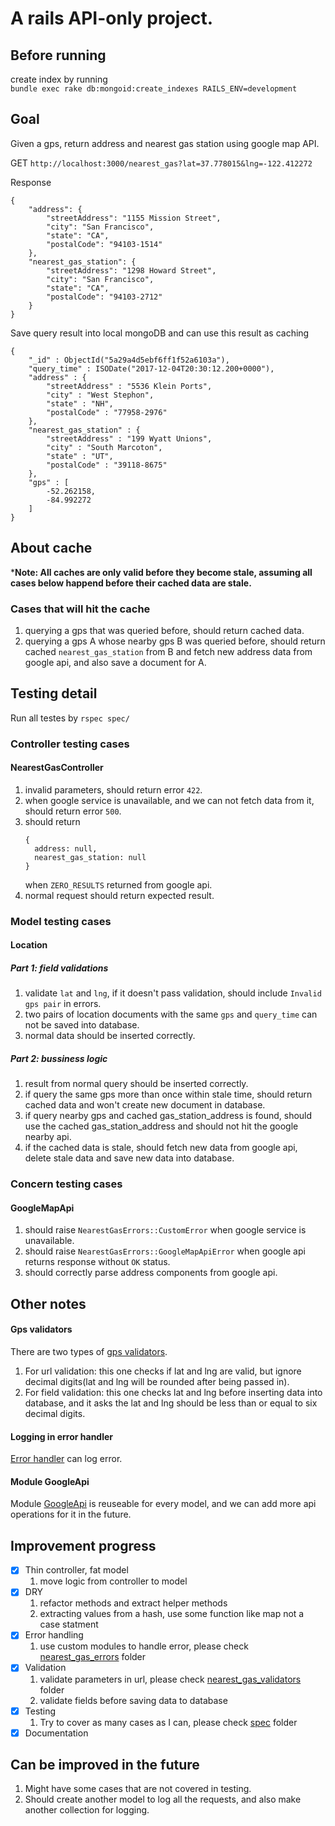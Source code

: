 # A rails API-only project.


## Before running

create index by running  
```bundle exec rake db:mongoid:create_indexes RAILS_ENV=development```

## Goal
Given a gps, return address and nearest gas station using google map API.  

GET ```http://localhost:3000/nearest_gas?lat=37.778015&lng=-122.412272```

Response
```
{
    "address": {
        "streetAddress": "1155 Mission Street",
        "city": "San Francisco",
        "state": "CA",
        "postalCode": "94103-1514"
    },
    "nearest_gas_station": {
        "streetAddress": "1298 Howard Street",
        "city": "San Francisco",
        "state": "CA",
        "postalCode": "94103-2712"
    }
}
```

Save query result into local mongoDB and can use this result as caching
```
{ 
    "_id" : ObjectId("5a29a4d5ebf6ff1f52a6103a"), 
    "query_time" : ISODate("2017-12-04T20:30:12.200+0000"), 
    "address" : {
        "streetAddress" : "5536 Klein Ports", 
        "city" : "West Stephon", 
        "state" : "NH", 
        "postalCode" : "77958-2976"
    }, 
    "nearest_gas_station" : {
        "streetAddress" : "199 Wyatt Unions", 
        "city" : "South Marcoton", 
        "state" : "UT", 
        "postalCode" : "39118-8675"
    }, 
    "gps" : [
        -52.262158, 
        -84.992272
    ]
}
```

## About cache
***Note: All caches are only valid before they become stale, assuming all cases below happend before their cached data are stale.**  
### Cases that will hit the cache
1. querying a gps that was queried before, should return cached data.
2. querying a gps A whose nearby gps B was queried before, should return cached ```nearest_gas_station``` from B and fetch new address data from google api, and also save a document for A.

## Testing detail
Run all testes by ```rspec spec/```

### Controller testing cases
#### NearestGasController
1. invalid parameters, should return error ```422```.
2. when google service is unavailable, and we can not fetch data from it, should return error ```500```.
3. should return  
    ```
    {
      address: null,
      nearest_gas_station: null
    }
    ```
    when ```ZERO_RESULTS``` returned from google api.
4. normal request should return expected result.

### Model testing cases
#### Location
##### Part 1: field validations
1. validate ```lat``` and ```lng```, if it doesn't pass validation, should include ```Invalid gps pair``` in errors.
2. two pairs of location documents with the same ```gps``` and ```query_time``` can not be saved into database.
3. normal data should be inserted correctly.
##### Part 2: bussiness logic
1. result from normal query should be inserted correctly.
2. if query the same gps more than once within stale time, should return cached data and won't create new document in database.
3. if query nearby gps and cached gas_station_address is found, should use the cached gas_station_address and should not hit the google nearby api.
4. if the cached data is stale, should fetch new data from google api, delete stale data and save new data into database.

### Concern testing cases
#### GoogleMapApi
1. should raise ```NearestGasErrors::CustomError``` when google service is unavailable.
2. should raise ```NearestGasErrors::GoogleMapApiError``` when google api returns response without ```OK``` status.
3. should correctly parse address components from google api.

## Other notes
#### Gps validators
There are two types of [gps validators](/lib/nearest_gas_validators/).  
1. For url validation: this one checks if lat and lng are valid, but ignore decimal digits(lat and lng will be rounded after being passed in).
2. For field validation: this one checks lat and lng before inserting data into database, and it asks the lat and lng should be less than or equal to six decimal digits.
#### Logging in error handler
[Error handler](/lib/nearest_gas_errors/error_handler.rb) can log error.
#### Module GoogleApi
Module [GoogleApi](app/models/concerns/google_api.rb) is reuseable for every model, and we can add more api operations for it in the future.

## Improvement progress
- [x] Thin controller, fat model
    1. move logic from controller to model
- [x] DRY
    1. refactor methods and extract helper methods
    2. extracting values from a hash, use some function like map not a case statment
- [x] Error handling
    1. use custom modules to handle error, please check [nearest_gas_errors](/lib/nearest_gas_errors/) folder
- [x] Validation
    1. validate parameters in url, please check [nearest_gas_validators](/lib/nearest_gas_validators/) folder
    2. validate fields before saving data to database
- [x] Testing
    1. Try to cover as many cases as I can, please check [spec](/spec/) folder
- [x] Documentation

## Can be improved in the future
1. Might have some cases that are not covered in testing.
2. Should create another model to log all the requests, and also make another collection for logging.
